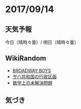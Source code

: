 # 2017/09/14

## 天気予報

今日（晴時々曇）/ 明日（晴時々曇）

## WikiRandom

* [BROADWAY BOYS](https://ja.wikipedia.org/wiki/BROADWAY_BOYS)
* [サハ共和国の行政区画](https://ja.wikipedia.org/wiki/%E3%82%B5%E3%83%8F%E5%85%B1%E5%92%8C%E5%9B%BD%E3%81%AE%E8%A1%8C%E6%94%BF%E5%8C%BA%E7%94%BB)
* [数学上の未解決問題](https://ja.wikipedia.org/wiki/%E6%95%B0%E5%AD%A6%E4%B8%8A%E3%81%AE%E6%9C%AA%E8%A7%A3%E6%B1%BA%E5%95%8F%E9%A1%8C)

## 気づき

